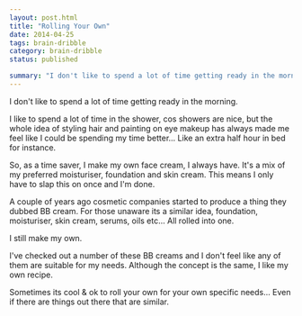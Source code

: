 ```yaml
---
layout: post.html
title: "Rolling Your Own"
date: 2014-04-25
tags: brain-dribble
category: brain-dribble
status: published

summary: "I don't like to spend a lot of time getting ready in the morning. I like to spend a lot of time in the shower, cos showers are nice"
---
```


<p>I don't like to spend a lot of time getting ready in the morning.</p>
<p>I like to spend a lot of time in the shower, cos showers are nice, but the whole idea of styling hair and painting on eye makeup has always made me feel like I could be spending my time better... Like an extra half hour in bed for instance.</p>
<p>So, as a time saver, I make my own face cream, I always have. It's a mix of my preferred moisturiser, foundation and skin cream. This means I only have to slap this on once and I'm done.</p>
<p>A couple of years ago cosmetic companies started to produce a thing they dubbed BB cream. For those unaware its a similar idea, foundation, moisturiser, skin cream, serums, oils etc... All rolled into one.</p>
<p>I still make my own.</p>
<p>I've checked out a number of these BB creams and I don't feel like any of them are suitable for my needs. Although the concept is the same, I like my own recipe.</p>
<p>Sometimes its cool &amp; ok to roll your own for your own specific needs... Even if there are things out there that are similar.</p>

